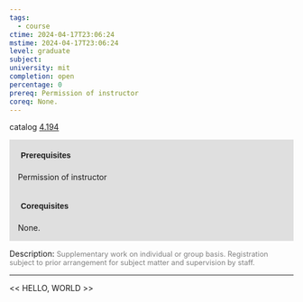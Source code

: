 ```yaml
---
tags:
  - course
ctime: 2024-04-17T23:06:24
mstime: 2024-04-17T23:06:24
level: graduate
subject: 
university: mit
completion: open
percentage: 0
prereq: Permission of instructor
coreq: None.
---
```


catalog [4.194](http://student.mit.edu/catalog/m4a.html#4.194)

<span style="display: block; padding: 15px; background-color: rgb(100, 100, 100, 0.2);"><font id="m_prereq3049_0" style="display: block; font-family: Arial, sans-serif; font-weight: bold; padding: 5px">Prerequisites</font><br><span id="prereq3049_0">Permission of instructor</span></span>
<span style="display: block; padding: 15px; background-color: rgb(100, 100, 100, 0.2);"><font id="m_coreq3049_0" style="display: block; font-family: Arial, sans-serif; font-weight: bold; padding: 5px">Corequisites</font><br><span id="coreq3049_0">None.</span></span>

<font style="">Description:</font>
<font style="color: grey; font-size: 0.8rem;">Supplementary work on individual or group basis. Registration subject to prior arrangement for subject matter and supervision by staff.</font>



---

<< HELLO, WORLD >>
